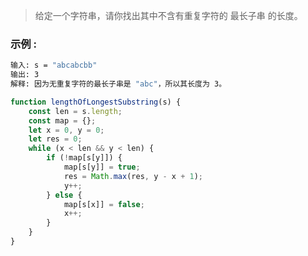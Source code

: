 >给定一个字符串，请你找出其中不含有重复字符的 最长子串 的长度。
### 示例 :
```sh
输入: s = "abcabcbb"
输出: 3 
解释: 因为无重复字符的最长子串是 "abc"，所以其长度为 3。
```

```js
function lengthOfLongestSubstring(s) {
	const len = s.length;
	const map = {};
	let x = 0, y = 0;
	let res = 0;
	while (x < len && y < len) {
		if (!map[s[y]]) {
			map[s[y]] = true;
			res = Math.max(res, y - x + 1);
			y++;
		} else {
			map[s[x]] = false;
			x++;
		}
	}
}
```